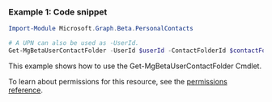 ### Example 1: Code snippet

```powershellImport-Module Microsoft.Graph.Beta.PersonalContacts

# A UPN can also be used as -UserId.
Get-MgBetaUserContactFolder -UserId $userId -ContactFolderId $contactFolderId
```
This example shows how to use the Get-MgBetaUserContactFolder Cmdlet.
To learn about permissions for this resource, see the [permissions reference](/graph/permissions-reference).

